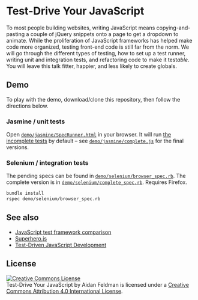 # Test-Drive Your JavaScript

To most people building websites, writing JavaScript means copying-and-pasting a couple of jQuery snippets onto a page to get a dropdown to animate.  While the proliferation of JavaScript frameworks has helped make code more organized, testing front-end code is still far from the norm.  We will go through the different types of testing, how to set up a test runner, writing unit and integration tests, and refactoring code to make it test*able*.  You will leave this talk fitter, happier, and less likely to create globals.

## Demo

To play with the demo, download/clone this repository, then follow the directions below.

### Jasmine / unit tests

Open [`demo/jasmine/SpecRunner.html`](demo/jasmine/SpecRunner.html) in your browser.  It will run [the incomplete tests](demo/tests.js) by default – see [`demo/jasmine/complete.js`](demo/jasmine/complete.js) for the final versions.

### Selenium / integration tests

The pending specs can be found in [`demo/selenium/browser_spec.rb`](demo/selenium/browser_spec.rb).  The complete version is in [`demo/selenium/complete_spec.rb`](demo/selenium/complete_spec.rb).  Requires Firefox.

```bash
bundle install
rspec demo/selenium/browser_spec.rb
```

## See also

* [JavaScript test framework comparison](https://coderwall.com/p/ntbixw)
* [Superhero.js](http://superherojs.com/#testing)
* [Test-Driven JavaScript Development](http://www.amazon.com/Test-Driven-JavaScript-Development-Developers-Library/dp/0321683919)

## License

<a rel="license" href="http://creativecommons.org/licenses/by/4.0/"><img alt="Creative Commons License" style="border-width:0" src="https://i.creativecommons.org/l/by/4.0/88x31.png" /></a><br /><span xmlns:dct="http://purl.org/dc/terms/" href="http://purl.org/dc/dcmitype/InteractiveResource" property="dct:title" rel="dct:type">Test-Drive Your JavaScript</span> by <span xmlns:cc="http://creativecommons.org/ns#" property="cc:attributionName">Aidan Feldman</span> is licensed under a <a rel="license" href="http://creativecommons.org/licenses/by/4.0/">Creative Commons Attribution 4.0 International License</a>.

